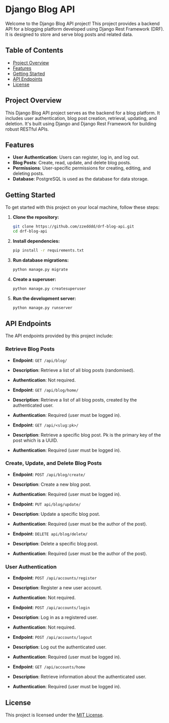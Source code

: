 # Django Blog API

Welcome to the Django Blog API project! This project provides a backend API for a blogging platform developed using Django Rest Framework (DRF). It is designed to store and serve blog posts and related data.

## Table of Contents

-   [Project Overview](#project-overview)
-   [Features](#features)
-   [Getting Started](#getting-started)
-   [API Endpoints](#api-endpoints)
-   [License](#license)

## Project Overview

This Django Blog API project serves as the backend for a blog platform. It includes user authentication, blog post creation, retrieval, updating, and deletion. It's built using Django and Django Rest Framework for building robust RESTful APIs.

## Features

-   **User Authentication**: Users can register, log in, and log out.
-   **Blog Posts**: Create, read, update, and delete blog posts.
-   **Permissions**: User-specific permissions for creating, editing, and deleting posts.
-   **Database**: PostgreSQL is used as the database for data storage.

## Getting Started

To get started with this project on your local machine, follow these steps:

1. **Clone the repository:**

    ```bash
    git clone https://github.com/zzedddd/drf-blog-api.git
    cd drf-blog-api
    ```

2. **Install dependencies:**

    ```bash
    pip install -r requirements.txt
    ```

3. **Run database migrations:**

    ```bash
    python manage.py migrate
    ```

4. **Create a superuser:**

    ```bash
    python manage.py createsuperuser
    ```

5. **Run the development server:**

    ```bash
    python manage.py runserver
    ```

## API Endpoints

The API endpoints provided by this project include:

### Retrieve Blog Posts

-   **Endpoint**: `GET /api/blog/`
-   **Description**: Retrieve a list of all blog posts (randomised).
-   **Authentication**: Not required.

-   **Endpoint**: `GET /api/blog/home/`
-   **Description**: Retrieve a list of all blog posts, created by the authenticated user.
-   **Authentication**: Required (user must be logged in).

-   **Endpoint**: `GET /api/<slug:pk>/`
-   **Description**: Retrieve a specific blog post. Pk is the primary key of the post which is a UUID.
-   **Authentication**: Required (user must be logged in).

### Create, Update, and Delete Blog Posts

-   **Endpoint**: `POST /api/blog/create/`
-   **Description**: Create a new blog post.
-   **Authentication**: Required (user must be logged in).

-   **Endpoint**: `PUT api/blog/update/`
-   **Description**: Update a specific blog post.
-   **Authentication**: Required (user must be the author of the post).

-   **Endpoint**: `DELETE api/blog/delete/`
-   **Description**: Delete a specific blog post.
-   **Authentication**: Required (user must be the author of the post).

### User Authentication

-   **Endpoint**: `POST /api/accounts/register`
-   **Description**: Register a new user account.
-   **Authentication**: Not required.

-   **Endpoint**: `POST /api/accounts/login`
-   **Description**: Log in as a registered user.
-   **Authentication**: Not required.

-   **Endpoint**: `POST /api/accounts/logout`
-   **Description**: Log out the authenticated user.
-   **Authentication**: Required (user must be logged in).

-   **Endpoint**: `GET /api/accounts/home`
-   **Description**: Retrieve information about the authenticated user.
-   **Authentication**: Required (user must be logged in).

## License

This project is licensed under the [MIT License](LICENSE).
